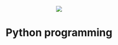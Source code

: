 
<p align="center">
<img src ="https://assets.imaginablefutures.com/media/images/ALX_Logo.max-200x150.png">
</p>

<h1 align="center">
	Python programming
</h1>
